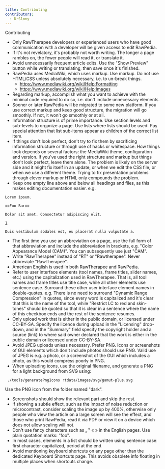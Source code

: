 ```yaml
---
title: Contributing
contributors:
  - DrSlony
---
```


<div class="pagetitle">

Contributing

</div>

- Only RawTherapee developers or experienced users who have good
  communication with a developer will be given access to edit RawPedia.
- If it's not revelatory, it's probably not worth writing. The longer a
  page rambles on, the fewer people will read it, or translate it.
- Avoid unnecessarily frequent article edits. Use the "Show Preview"
  button while writing or translating, then save once it's finished.
- RawPedia uses MediaWiki, which uses markup. Use markup. Do not use
  HTML/CSS unless absolutely necessary, i.e. to un-break things.
  - <https://www.mediawiki.org/wiki/Help:Formatting>
  - <https://www.mediawiki.org/wiki/Help:Images>
- Regarding markup, accomplish what you want to achieve with the minimal
  code required to do so, i.e. don't include unnecessary elements.
- Sooner or later RawPedia will be migrated to some new platform. If you
  use correct markup and keep good structure, the migration will go
  smoothly. If not, it won't go smoothly or at all.
- Information structure is of prime importance. Use section levels and
  sub-levels to organize a page. Use lists where lists should be used.
  Pay special attention that list sub-items appear as children of the
  correct list item.
- If things don't look perfect, don't try to fix them by sacrificing
  information structure or through use of hacks or whitespace. How
  things look depends on several factors: the MediaWiki theme,
  configuration and version. If you've used the right structure and
  markup but things don't look perfect, leave them alone. The problem is
  likely on the server side and it might fix itself in an update, or
  when we edit the CSS file, or when we use a different theme. Trying to
  fix presentation problems through clever markup or HTML only compounds
  the problem.
- Keep one empty line above and below all headings and files, as this
  makes editing documentation easier. e.g.

`Lorem ipsum.`  
  
`==Foo Bar==`  
  
`Dolor sit amet. Consectetur adipiscing elit.`  
  
[`1`](File:foo.png)  
  
`Duis vestibulum sodales est, eu placerat nulla vulputate a.`

- The first time you use an abbreviation on a page, use the full form of
  that abbreviation and include the abbreviation in brackets, e.g.
  "Color Appearance Model (CAM)". You can subsequently use just "CAM".
- Write "RawTherapee" instead of "RT" or "Rawtherapee". Never abbreviate
  "RawTherapee".
- American English is used in both RawTherapee and RawPedia.
- Refer to user interface elements (tool names, frame titles, slider
  names, etc.) using the capitalization used in RawTherapee. That is,
  all tool names and frame titles use title case, while all other
  elements use sentence case. Surround these other user interface
  element names in double-quotes. e.g. There is no need to surround
  "Dynamic Range Compression" in quotes, since every word is capitalized
  and it's clear that this is the name of the tool, while "Restrict LC
  to red and skin-tones" should be quoted so that it is clear in a
  sentence where the name of this checkbox ends and the rest of the
  sentence resumes.
- Only upload work that is either in the public domain, or licensed
  under CC-BY-SA. Specify the licence during upload in the "Licensing"
  drop-down, and in the "Summary" field specify the copyright holder and
  a source (link) to where said owner declared that the work is either
  in the public domain or licensed under CC-BY-SA.
- Avoid JPEG uploads unless necessary. Prefer PNG. Icons or screenshots
  of GUI elements which don't include photos should use PNG. Valid use
  of JPEG is e.g. a photo, or a screenshot of the GUI which includes a
  photo, as this would compress poorly in PNG.
- When uploading icons, use the original filename, and generate a PNG
  for a light background from SVG using:

` ./tools/generatePngIcons rtdata/images/svg/gamut-plus.svg`

  
Use the PNG icon from the folder named "dark".

- Screenshots should show the relevant part and skip the rest.
- If showing a subtle effect, such as the impact of noise reduction or
  microcontrast, consider scaling the image up by 400%, otherwise only
  people who view the article on a large screen will see the effect, and
  those who print RawPedia, read it via PDF or view it on a device which
  does not allow scaling will not.
- Don't use fancy characters such as „ ‟ « » in the English pages. Use
  plain quotation marks: "foo".
- In most cases, elements in a list should be written using sentence
  case: first character capitalized, period at the end.
- Avoid mentioning keyboard shortcuts on any page other than the
  dedicated Keyboard Shortcuts page. This avoids obsolete info floating
  in multiple places when shortcuts change.
